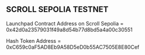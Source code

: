 ## SCROLL SEPOLIA TESTNET

Launchpad Contract Address on Scroll Sepolia = 0x42d0a23579031f49a8d54b77d8bd5a4a00c30551

Hash Token Address = 0xC659c0aF5AD8Eb9A58D5eD0b55AC7505E8E80Cef

